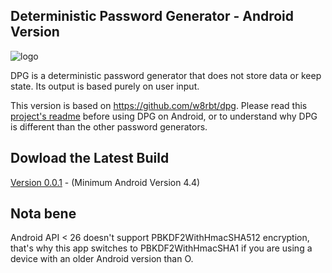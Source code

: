 ## Deterministic Password Generator - Android Version

![logo](https://github.com/lp1/dpg-android/raw/master/app/src/main/res/mipmap-xxxhdpi/ic_launcher.png)
    
DPG is a deterministic password generator that does not store data or keep state. Its output is based purely on user input. 

This version is based on https://github.com/w8rbt/dpg. 
Please read this [project's readme](https://github.com/w8rbt/dpg/blob/master/readme.md) before using DPG on Android, or to understand why DPG is different than the other password generators.


## Dowload the Latest Build

[Version 0.0.1](https://raw.githubusercontent.com/lp1dev/dpg-android/master/app/app-release.apk) - (Minimum Android Version 4.4)
        
## Nota bene

Android API < 26 doesn't support PBKDF2WithHmacSHA512 encryption, 
that's why this app switches to PBKDF2WithHmacSHA1 if you are using a device with an older Android version than O.
